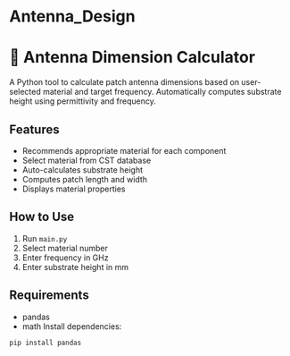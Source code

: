 # Antenna_Design
# 📡 Antenna Dimension Calculator

A Python tool to calculate patch antenna dimensions based on user-selected material and target frequency. Automatically computes substrate height using permittivity and frequency.

## Features
- Recommends appropriate material for each component
- Select material from CST database
- Auto-calculates substrate height
- Computes patch length and width
- Displays material properties

## How to Use
1. Run `main.py`
2. Select material number
3. Enter frequency in GHz
4. Enter substrate height in mm

## Requirements
- pandas
- math
Install dependencies:
```bash
pip install pandas
